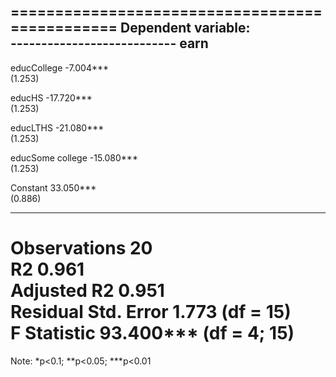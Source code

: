 
===============================================
                        Dependent variable:    
                    ---------------------------
                               earn            
-----------------------------------------------
educCollege                  -7.004***         
                              (1.253)          
                                               
educHS                      -17.720***         
                              (1.253)          
                                               
educLTHS                    -21.080***         
                              (1.253)          
                                               
educSome college            -15.080***         
                              (1.253)          
                                               
Constant                     33.050***         
                              (0.886)          
                                               
-----------------------------------------------
Observations                    20             
R2                             0.961           
Adjusted R2                    0.951           
Residual Std. Error       1.773 (df = 15)      
F Statistic           93.400*** (df = 4; 15)   
===============================================
Note:               *p<0.1; **p<0.05; ***p<0.01
